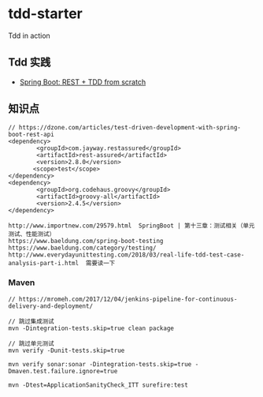 # tdd-starter

Tdd in action

## Tdd 实践

- [Spring Boot: REST + TDD from scratch](https://hackernoon.com/spring-boot-rest-tdd-from-scratch-15f13ed799e0)

## 知识点

```
// https://dzone.com/articles/test-driven-development-with-spring-boot-rest-api
<dependency>
        <groupId>com.jayway.restassured</groupId>
        <artifactId>rest-assured</artifactId>
        <version>2.8.0</version>
       <scope>test</scope>
</dependency>
<dependency>
        <groupId>org.codehaus.groovy</groupId>
        <artifactId>groovy-all</artifactId>
        <version>2.4.5</version>
</dependency>
```

```
http://www.importnew.com/29579.html  SpringBoot | 第十三章：测试相关（单元测试、性能测试）
https://www.baeldung.com/spring-boot-testing
https://www.baeldung.com/category/testing/
http://www.everydayunittesting.com/2018/03/real-life-tdd-test-case-analysis-part-i.html  需要读一下
```

### Maven

```
// https://mromeh.com/2017/12/04/jenkins-pipeline-for-continuous-delivery-and-deployment/

// 跳过集成测试
mvn -Dintegration-tests.skip=true clean package

// 跳过单元测试
mvn verify -Dunit-tests.skip=true

mvn verify sonar:sonar -Dintegration-tests.skip=true -Dmaven.test.failure.ignore=true

mvn -Dtest=ApplicationSanityCheck_ITT surefire:test
```

